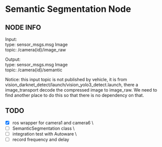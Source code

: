 # Semantic Segmentation Node

## NODE INFO
Input: \
type: sensor_msgs.msg Image \
topic: /camera{id}/image_raw

Output: \
type: sensor_msgs.msg Image \
topic: /camera{id}/semantic

Notice: this input topic is not published by vehicle, it is from vision_darknet_detect/launch/vision_yolo3_detect.launch, there a image_transport decode the compressed image to image_raw. We need to find another place to do this so that there is no dependency on that.

## TODO
- [x] ros wrapper for camera1 and camera6 \
- [ ] SemanticSegmentation class \
- [ ] integration test with Autoware \
- [ ] record frequency and delay